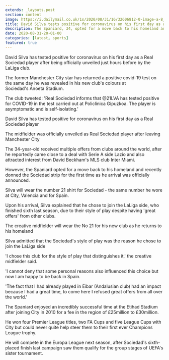 ```yaml
---
extends: _layouts.post
section: content
image: https://i.dailymail.co.uk/1s/2020/08/31/16/32606812-0-image-a-8_1598887340499.jpg 
title: David Silva tests positive for coronavirus on his first day as a Real Sociedad player 
description: The Spaniard, 34, opted for a move back to his homeland and recently donned the Sociedad strip for the first time as he arrival was officially announced. He will wear the No 21 shirt. 
date: 2020-08-31-20-01-00 
categories: [latest, sports] 
featured: true 
--- 
```

David Silva has tested positive for coronavirus on his first day as a Real Sociedad player after being officially unveiled just hours before by the LaLiga club.

The former Manchester City star has returned a positive covid-19 test on the same day he was revealed in his new club's colours at Sociedad's Anoeta Stadium.

The club tweeted: 'Real Sociedad informs that @21LVA has tested positive for COVID-19 in the test carried out at Policlinica Gipuzkoa. The player is asymptomatic and is self-isolating.'

David Silva has tested positive for coronavirus on his first day as a Real Sociedad player 

The midfielder was officially unveiled as Real Sociedad player after leaving Manchester City

The 34-year-old received multiple offers from clubs around the world, after he reportedly came close to a deal with Serie A side Lazio and also attracted interest from David Beckham's MLS club Inter Miami.

However, the Spaniard opted for a move back to his homeland and recently donned the Sociedad strip for the first time as he arrival was officially announced. 

Silva will wear the number 21 shirt for Sociedad - the same number he wore at City, Valencia and for Spain. 

Upon his arrival, Silva explained that he chose to join the LaLiga side, who finished sixth last season, due to their style of play despite having 'great offers' from other clubs. 

The creative midfielder will wear the No 21 for his new club as he returns to his homeland 

Silva admitted that the Sociedad's style of play was the reason he chose to join the LaLiga side

'I chose this club for the style of play that distinguishes it,' the creative midfielder said.

'I cannot deny that some personal reasons also influenced this choice but now I am happy to be back in Spain. 

'The fact that I had already played in Eibar (Andalusian club) had an impact because I had a great time, to come here I refused great offers from all over the world.' 

The Spaniard enjoyed an incredibly successful time at the Etihad Stadium after joining City in 2010 for a fee in the region of £25million to £30million.

He won four Premier League titles, two FA Cups and five League Cups with City but could never quite help steer them to their first ever Champions League trophy.

He will compete in the Europa League next season, after Sociedad's sixth-placed finish last campaign saw them qualify for the group stages of UEFA's sister tournament. 

